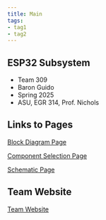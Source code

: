```yaml
---
title: Main
tags:
- tag1
- tag2
---
```


## ESP32 Subsystem

- Team 309
- Baron Guido
- Spring 2025
- ASU, EGR 314, Prof. Nichols

## Links to Pages

[Block Diagram Page](Block-Diagram.md)

[Component Selection Page](Component-Selection.md)

[Schematic Page](Schematic.md)

## Team Website

[Team Website](https://egr314-2025-s-309.github.io/)
